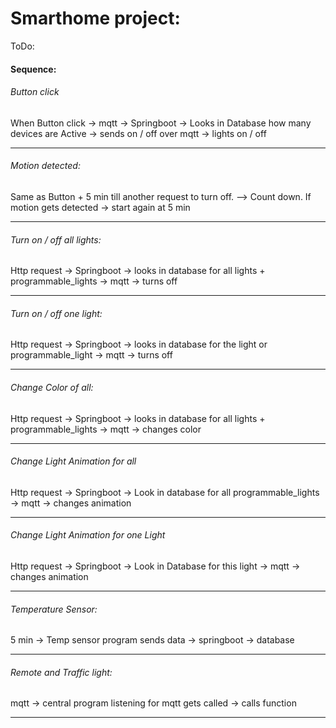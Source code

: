 # Smarthome project:

ToDo:


#### Sequence:

###### Button click
When Button click -> 
mqtt -> 
Springboot -> 
Looks in Database how many devices are Active ->
sends on / off over mqtt ->
lights on / off

---

###### Motion detected:
Same as Button + 5 min till another request to turn off.
--> Count down. If motion gets detected -> start again at 5 min

---

###### Turn on / off all lights:
Http request ->
Springboot ->
looks in database for all lights + programmable_lights ->
mqtt ->
turns off

---

###### Turn on / off one light:
Http request ->
Springboot ->
looks in database for the light or programmable_light ->
mqtt ->
turns off

---

###### Change Color of all:
Http request ->
Springboot ->
looks in database for all lights + programmable_lights ->
mqtt ->
changes color

---

###### Change Light Animation for all
Http request ->
Springboot ->
Look in database for all programmable_lights ->
mqtt ->
changes animation

---

###### Change Light Animation for one Light
Http request ->
Springboot ->
Look in Database for this light ->
mqtt ->
changes animation

---

###### Temperature Sensor:
5 min ->
Temp sensor program sends data ->
springboot -> 
database

---

###### Remote and Traffic light:
mqtt ->
central program listening for mqtt gets called ->
calls function 

---
